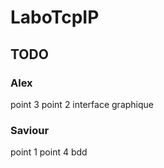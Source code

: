 # LaboTcpIP

## TODO

### Alex
point 3
point 2
interface graphique

### Saviour
point 1
point 4
bdd
